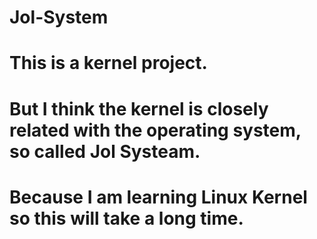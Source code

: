 # Jol-System
# This is a kernel project.
# But I think the kernel is closely related with the operating system, so called Jol Systeam.
# Because I am learning Linux Kernel so this will take a long time.
